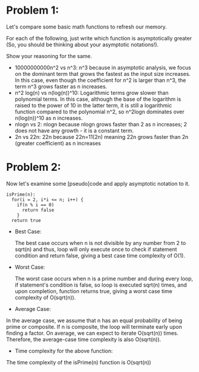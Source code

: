 # Problem 1:
Let's compare some basic math functions to refresh our memory. 

For each of the following, just write which function is asymptotically greater (So, you should be thinking about your asymptotic notations!). 

Show your reasoning for the same.

* 10000000000n^2 vs n^3: n^3 because in asymptotic analysis, we focus on the dominant term that grows the fastest as the input size increases. In this case, even though the coefficient for n^2 is larger than n^3, the term n^3 grows faster as n increases.
* n^2 log(n) vs n(log(n))^10: Logarithmic terms grow slower than polynomial terms. In this case, although the base of the logarithm is raised to the power of 10 in the latter term, it is still a logarithmic function compared to the polynomial n^2, so n^2logn dominates over n(log(n))^10 as n increases.
* nlogn vs 2: nlogn because nlogn grows faster than 2 as n increases; 2 does not have any growth - it is a constant term.
* 2n vs 22n: 22n because 22n=11(2n) meaning 22n grows faster than 2n (greater coefficient) as n increases

  
# Problem 2:
Now let's examine some [pseudo]code and apply asymptotic notation to it. 

```
isPrime(n): 
  for(i = 2, i*i <= n; i++) {
    if(n % i == 0) 
      return false
    }
  return true
```

* Best Case: 

  The best case occurs when n is not divisible by any number from 2 to sqrt(n) and thus, loop will only execute once to check if statement condition and return false, giving a best case time complexity of O(1).
  
* Worst Case:

  The worst case occurs when n is a prime number and during every loop, if statement's condition is false, so loop is executed
  sqrt(n) times, and upon completion, function returns true, giving a worst case time complexity of O(sqrt(n)).
  
* Average Case:

In the average case, we assume that n has an equal probability of being prime or composite. If n is composite, the loop will terminate early upon finding a factor. On average, we can expect to iterate O(sqrt(n)) times. Therefore, the average-case time complexity is also O(sqrt(n)).
  
* Time complexity for the above function:

The time complexity of the isPrime(n) function is O(sqrt(n))







